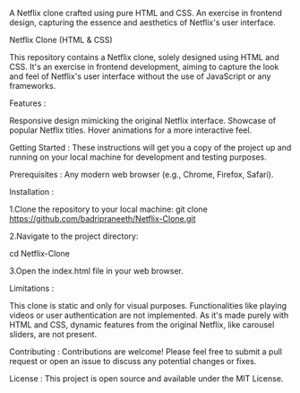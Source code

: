 
 A Netflix clone crafted using pure HTML and CSS. An exercise in frontend design, capturing the essence and aesthetics of Netflix's user interface.
 
 Netflix Clone (HTML & CSS)
 
 This repository contains a Netflix clone, solely designed using HTML and CSS. It's an exercise in frontend development, aiming to capture the look and feel of Netflix's user interface without the use of JavaScript or any frameworks.
 
 Features :
 
 Responsive design mimicking the original Netflix interface. Showcase of popular Netflix titles. Hover animations for a more interactive feel.
 
 Getting Started : These instructions will get you a copy of the project up and running on your local machine for development and testing purposes.
 
 Prerequisites : Any modern web browser (e.g., Chrome, Firefox, Safari).
 
 Installation :
 
 1.Clone the repository to your local machine:
 git clone https://github.com/badripraneeth/Netflix-Clone.git
 
 2.Navigate to the project directory:
 
 cd Netflix-Clone
 
 3.Open the index.html file in your web browser.
 
 Limitations :
 
 This clone is static and only for visual purposes. Functionalities like playing videos or user authentication are not implemented. As it's made purely with HTML and CSS, dynamic features from the original Netflix, like carousel sliders, are not present.
 
 Contributing : Contributions are welcome! Please feel free to submit a pull request or open an issue to discuss any potential changes or fixes.
 
 License : This project is open source and available under the MIT License.
